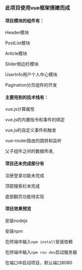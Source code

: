 ### 此项目使用vue框架搭建而成

#### 项目模块的组件有：

Header模块

PostList模块

Article模块

Slider侧边栏模块

UserInfo用户个人中心模块

Pagination分页组件的开发

#### 主要用到的技术栈有：

vue.js计算属性

vue.js的内置指令和事件的绑定

vue.js的自定义事件和触发

vue-router路由的跳转和监听

父子组件之间的数据传递,

#### 项目还未完成部分有

注册登录功能未完成

顶部搜索栏未完成

底部翻页功能待实现

#### 项目效果预览

安装nodejs

安装npm

在终端中输入```npm install```安装依赖

在终端中输入```npm run dev```启动服务器

在端口中启动项目，默认端口8080
